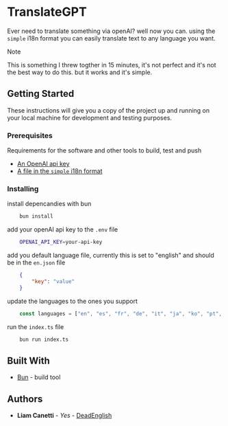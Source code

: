 # TranslateGPT

Ever need to translate something via openAI? well now you can. using the `simple` i18n format you can easily translate text to any language you want.

> [!NOTE]
> This is something I threw togther in 15 minutes, it's not perfect and it's not the best way to do this. but it works and it's simple.

## Getting Started

These instructions will give you a copy of the project up and running on
your local machine for development and testing purposes. 


### Prerequisites

Requirements for the software and other tools to build, test and push 
- [An OpenAI api key](https://openai.com)
- [ A file in the `simple` i18n format ](https://formatjs.io/docs/tooling/cli)

### Installing

install depencandies with bun
```bash
    bun install
```
add your openAI api key to the `.env` file
```bash
    OPENAI_API_KEY=your-api-key
```
add you default language file, currently this is set to "english" and should be in the `en.json` file
```json
    {
        "key": "value"
    }
```
update the languages to the ones you support
```typescript
    const languages = ["en", "es", "fr", "de", "it", "ja", "ko", "pt", "ru", "zh"];
```
run the `index.ts` file
```bash
    bun run index.ts
```

## Built With

   - [Bun](https://https://bun.sh/) - build tool 


## Authors

  - **Liam Canetti** - *Yes* -
    [DeadEnglish](https://github.com/DeadEnglish)


